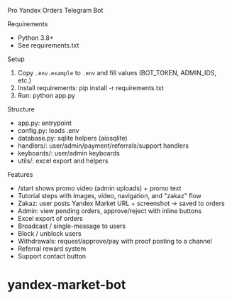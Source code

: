 Pro Yandex Orders Telegram Bot


Requirements
- Python 3.8+
- See requirements.txt


Setup
1. Copy `.env.example` to `.env` and fill values (BOT_TOKEN, ADMIN_IDS, etc.)
2. Install requirements: pip install -r requirements.txt
3. Run: python app.py


Structure
- app.py: entrypoint
- config.py: loads .env
- database.py: sqlite helpers (aiosqlite)
- handlers/: user/admin/payment/referrals/support handlers
- keyboards/: user/admin keyboards
- utils/: excel export and helpers


Features
- /start shows promo video (admin uploads) + promo text
- Tutorial steps with images, video, navigation, and "zakaz" flow
- Zakaz: user posts Yandex Market URL + screenshot → saved to orders
- Admin: view pending orders, approve/reject with inline buttons
- Excel export of orders
- Broadcast / single-message to users
- Block / unblock users
- Withdrawals: request/approve/pay with proof posting to a channel
- Referral reward system
- Support contact button
# yandex-market-bot
